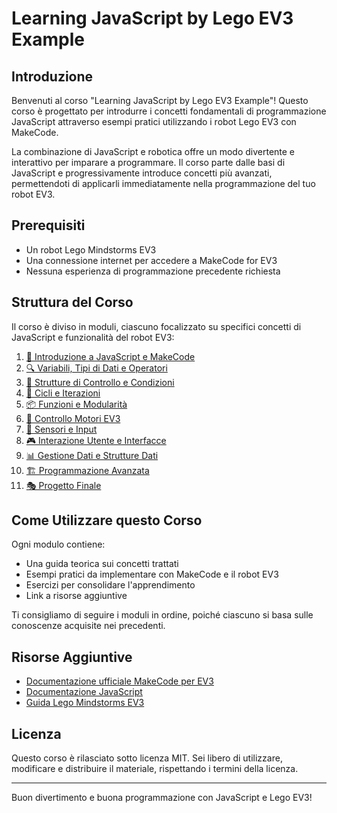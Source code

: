 # Learning JavaScript by Lego EV3 Example

## Introduzione

Benvenuti al corso "Learning JavaScript by Lego EV3 Example"! Questo corso è progettato per introdurre i concetti fondamentali di programmazione JavaScript attraverso esempi pratici utilizzando i robot Lego EV3 con MakeCode.

La combinazione di JavaScript e robotica offre un modo divertente e interattivo per imparare a programmare. Il corso parte dalle basi di JavaScript e progressivamente introduce concetti più avanzati, permettendoti di applicarli immediatamente nella programmazione del tuo robot EV3.

## Prerequisiti

- Un robot Lego Mindstorms EV3
- Una connessione internet per accedere a MakeCode for EV3
- Nessuna esperienza di programmazione precedente richiesta

## Struttura del Corso

Il corso è diviso in moduli, ciascuno focalizzato su specifici concetti di JavaScript e funzionalità del robot EV3:

1. [🚀 Introduzione a JavaScript e MakeCode](01-IntroduzioneJS-MakeCode/README.md)
2. [🔍 Variabili, Tipi di Dati e Operatori](02-Variabili-TipiDati-Operatori/README.md)
3. [🔄 Strutture di Controllo e Condizioni](03-StruttureControllo-Condizioni/README.md)
4. [🔁 Cicli e Iterazioni](04-Cicli-Iterazioni/README.md)
5. [📦 Funzioni e Modularità](05-Funzioni-Modularita/README.md)
6. [🤖 Controllo Motori EV3](06-ControlloMotori/README.md)
7. [📡 Sensori e Input](07-Sensori-Input/README.md)
8. [🎮 Interazione Utente e Interfacce](08-InterazioneUtente/README.md)
9. [📊 Gestione Dati e Strutture Dati](09-GestioneDati/README.md)
10. [🏗️ Programmazione Avanzata](10-ProgrammazioneAvanzata/README.md)
11. [🎭 Progetto Finale](11-ProgettoFinale/README.md)

## Come Utilizzare questo Corso

Ogni modulo contiene:
- Una guida teorica sui concetti trattati
- Esempi pratici da implementare con MakeCode e il robot EV3
- Esercizi per consolidare l'apprendimento
- Link a risorse aggiuntive

Ti consigliamo di seguire i moduli in ordine, poiché ciascuno si basa sulle conoscenze acquisite nei precedenti.

## Risorse Aggiuntive

- [Documentazione ufficiale MakeCode per EV3](https://makecode.mindstorms.com/)
- [Documentazione JavaScript](https://developer.mozilla.org/en-US/docs/Web/JavaScript)
- [Guida Lego Mindstorms EV3](https://education.lego.com/en-us/product-resources/mindstorms-ev3/downloads/user-guide)

## Licenza

Questo corso è rilasciato sotto licenza MIT. Sei libero di utilizzare, modificare e distribuire il materiale, rispettando i termini della licenza.

---

Buon divertimento e buona programmazione con JavaScript e Lego EV3!